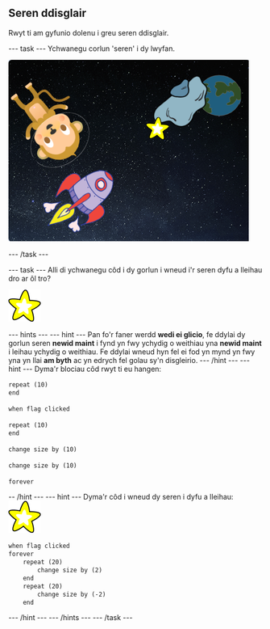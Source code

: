 ## Seren ddisglair

Rwyt ti am gyfunio dolenu i greu seren ddisglair.

\--- task \--- Ychwanegu corlun 'seren' i dy lwyfan.

![Ychwanegu corlun seren](images/space-star-sprite.png)

\--- /task \---

\--- task \--- Alli di ychwanegu côd i dy gorlun i wneud i'r seren dyfu a lleihau dro ar ôl tro?

![Profi seren ddisglair](images/sprite-star.png)

\--- hints \--- \--- hint \--- Pan fo'r faner werdd **wedi ei glicio**, fe ddylai dy gorlun seren **newid maint** i fynd yn fwy ychydig o weithiau yna **newid maint** i leihau ychydig o weithiau. Fe ddylai wneud hyn fel ei fod yn mynd yn fwy yna yn llai **am byth** ac yn edrych fel golau sy'n disgleirio. \--- /hint \--- \--- hint \--- Dyma'r blociau côd rwyt ti eu hangen:

```blocks3
repeat (10)
end

when flag clicked

repeat (10)
end

change size by (10)

change size by (10)

forever
```

-- /hint \--- \--- hint \--- Dyma'r côd i wneud dy seren i dyfu a lleihau: ![Corlun seren](images/sprite-star.png)

```blocks3
when flag clicked
forever
    repeat (20)
        change size by (2)
    end
    repeat (20)
        change size by (-2)
    end

```

\--- /hint \--- \--- /hints \--- \--- /task \---